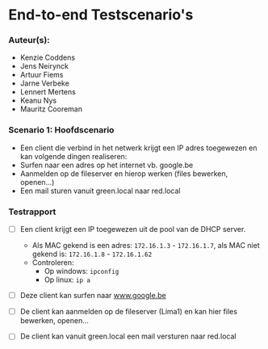 # End-to-end Testscenario's

### Auteur(s):
- Kenzie Coddens
- Jens Neirynck
- Artuur Fiems
- Jarne Verbeke
- Lennert Mertens
- Keanu Nys
- Mauritz Cooreman

### Scenario 1: Hoofdscenario
- Een client die verbind in het netwerk krijgt een IP adres toegewezen en kan volgende dingen realiseren:
- Surfen naar een adres op het internet vb. google.be
- Aanmelden op de fileserver en hierop werken (files bewerken, openen...)
- Een mail sturen vanuit green.local naar red.local

### Testrapport
- [ ] Een client krijgt een IP toegewezen uit de pool van de DHCP server.
  - Als MAC gekend is een adres: `172.16.1.3` - `172.16.1.7`, als MAC niet gekend is: `172.16.1.8` - `172.16.1.62`
  - Controleren:
      - Op windows: `ipconfig`
      - Op linux: `ip a`

- [ ] Deze client kan surfen naar www.google.be
- [ ] De client kan aanmelden op de fileserver (Lima1) en kan hier files bewerken, openen...
- [ ] De client kan vanuit green.local een mail versturen naar red.local
